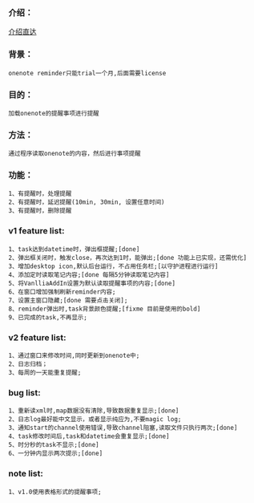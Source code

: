 ### 介绍：
[介绍直达](https://github.com/zsr228/onenote-reminder/wiki/onenote-reminder介绍)
### 背景：   
	onenote reminder只能trial一个月,后面需要license
### 目的：
	加载onenote的提醒事项进行提醒
### 方法：
	通过程序读取onenote的内容，然后进行事项提醒
### 功能：
	1、有提醒时，处理提醒
	2、有提醒时，延迟提醒(10min, 30min, 设置任意时间)
	3、有提醒时，删除提醒
	
	
### v1 feature list:   
    1、task达到datetime时，弹出框提醒;[done]   
    2、弹出框关闭时，触发close，再次达到1时，能弹出;[done 功能上已实现，还需优化]   
    3、增加desktop icon,默认后台运行，不占用任务栏;[以守护进程进行运行]
    4、添加定时读取笔记内容;[done 每隔5分钟读取笔记内容]
    5、将VanlliaAddIn设置为默认读取提醒事项的内容;[done]   
    6、在窗口增加强制刷新reminder内容;   
    7、设置主窗口隐藏;[done 需要点击关闭];   
    8、reminder弹出时,task背景颜色提醒;[fixme 目前是使用的bold]   
    9、已完成的task,不再显示;   


### v2 feature list:
    1、通过窗口来修改时间,同时更新到onenote中;   
    2、日志归档；   
    3、每周的一天能重复提醒;   

### bug list:
    1、重新读xml时,map数据没有清除,导致数据重复显示;[done]   
    2、日志log最好能中文显示，或者显示纯应为,不要magic log;   
    3、通知start的channel使用错误,导致channel阻塞,读取文件只执行两次;[done]   
    4、task修改时间后,task和datetime会重复显示;[done]   
    5、时分秒的task不显示;[done]   
    6、一分钟内显示两次提示;[done]   

### note list:
    1、v1.0使用表格形式的提醒事项;
